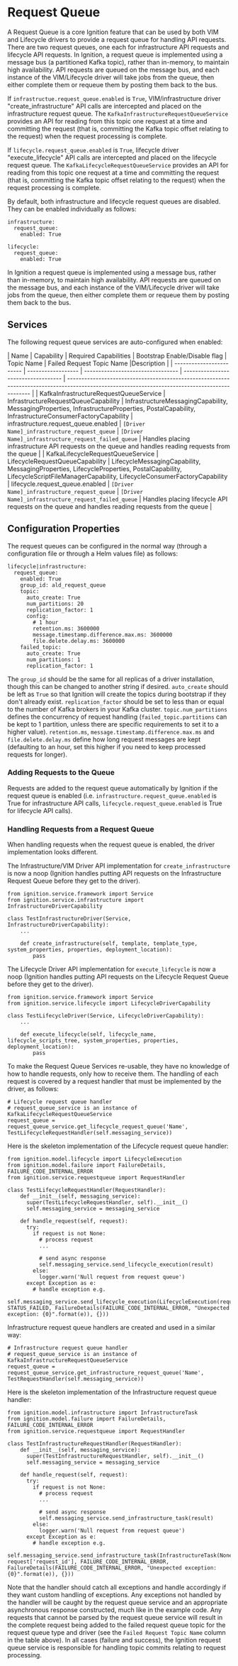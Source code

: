 # Request Queue

A Request Queue is a core Ignition feature that can be used by both VIM and Lifecycle drivers to provide a request queue for handling API requests. There are two request queues, one each for infrastructure API requests and lifecycle API requests. In Ignition, a request queue is implemented using a message bus (a partitioned Kafka topic), rather than in-memory, to maintain high availability. API requests are queued on the message bus, and each instance of the VIM/Lifecycle driver will take jobs from the queue, then either complete them or requeue them by posting them back to the bus.

If `infrastructue.request_queue.enabled` is `True`, VIM/infrastructure driver "create_infrastructure" API calls are intercepted and placed on the infrastructure request queue. The `KafkaInfrastructureRequestQueueService` provides an API for reading from this topic one request at a time and committing the request (that is, committing the Kafka topic offset relating to the request) when the request processing is complete.

If `lifecycle.request_queue.enabled` is `True`, lifecycle driver "execute_lifecycle" API calls are intercepted and placed on the lifecycle request queue. The `KafkaLifecycleRequestQueueService` provides an API for reading from this topic one request at a time and committing the request (that is, committing the Kafka topic offset relating to the request) when the request processing is complete.

By default, both infrastructure and lifecycle request queues are disabled. They can be enabled individually as follows:

```
infrastructure:
  request_queue:
    enabled: True

lifecycle:
  request_queue:
    enabled: True
```

In Ignition a request queue is implemented using a message bus, rather than in-memory, to maintain high availability. API requests are queued on the message bus, and each instance of the VIM/Lifecycle driver will take jobs from the queue, then either complete them or requeue them by posting them back to the bus.

## Services

The following request queue services are auto-configured when enabled:

| Name                     | Capability         | Required Capabilities             | Bootstrap Enable/Disable flag       | Topic Name   | Failed Request Topic Name |Description                                                                                                                                     |
| ------------------------ | ------------------ | --------------------------------- | ----------------------------------- | ----------------------------------------------------------------------------------------------------------------------------------------------- |
| KafkaInfrastructureRequestQueueService | InfrastructureRequestQueueCapability | InfrastructureMessagingCapability, MessagingProperties, InfrastructureProperties, PostalCapability, InfrastructureConsumerFactoryCapability | infrastructure.request_queue.enabled | `[Driver Name]_infrastructure_request_queue` | `[Driver Name]_infrastructure_request_failed_queue` | Handles placing infrastructure API requests on the queue and handles reading requests from the queue |
| KafkaLifecycleRequestQueueService | LifecycleRequestQueueCapability | LifecycleMessagingCapability, MessagingProperties, LifecycleProperties, PostalCapability, LifecycleScriptFileManagerCapability, LifecycleConsumerFactoryCapability | lifecycle.request_queue.enabled | `[Driver Name]_infrastructure_request_queue` | `[Driver Name]_infrastructure_request_failed_queue` | Handles placing lifecycle API requests on the queue and handles reading requests from the queue |

## Configuration Properties

The request queues can be configured in the normal way (through a configuration file or through a Helm values file) as follows:

```
lifecycle|infrastructure:
  request_queue:
    enabled: True
    group_id: ald_request_queue
    topic:
      auto_create: True
      num_partitions: 20
      replication_factor: 1
      config:
        # 1 hour
        retention.ms: 3600000
        message.timestamp.difference.max.ms: 3600000
        file.delete.delay.ms: 3600000
    failed_topic:
      auto_create: True
      num_partitions: 1
      replication_factor: 1
```

The `group_id` should be the same for all replicas of a driver installation, though this can be changed to another string if desired. `auto_create` should be left as `True` so that Ignition will create the topics during bootstrap if they don't already exist. `replication_factor` should be set to less than or equal to the number of Kafka brokers in your Kafka cluster. `topic.num_partitions` defines the concurrency of request handling (`failed_topic.partitions` can be kept to 1 partition, unless there are specific requirements to set it to a higher value). `retention.ms`, `message.timestamp.difference.max.ms` and `file.delete.delay.ms` define how long request messages are kept (defaulting to an hour, set this higher if you need to keep processed requests for longer).

### Adding Requests to the Queue

Requests are added to the request queue automatically by Ignition if the request queue is enabled (i.e. `infrastructure.request_queue.enabled` is True for infrastructure API calls, `lifecycle.request_queue.enabled` is True for lifecycle API calls).

### Handling Requests from a Request Queue

When handling requests when the request queue is enabled, the driver implementation looks different.

The Infrastructure/VIM Driver API implementation for `create_infrastructure` is now a noop (Ignition handles putting API requests on the Infrastructure Request Queue before they get to the driver).

```
from ignition.service.framework import Service
from ignition.service.infrastructure import InfrastructureDriverCapability

class TestInfrastructureDriver(Service, InfrastructureDriverCapability):
    ...

    def create_infrastructure(self, template, template_type, system_properties, properties, deployment_location):
        pass
```

The Lifecycle Driver API implementation for `execute_lifecycle` is now a noop (Ignition handles putting API requests on the Lifecycle Request Queue before they get to the driver).


```
from ignition.service.framework import Service
from ignition.service.lifecycle import LifecycleDriverCapability

class TestLifecycleDriver(Service, LifecycleDriverCapability):
    ...

    def execute_lifecycle(self, lifecycle_name, lifecycle_scripts_tree, system_properties, properties, deployment_location):
        pass
```

To make the Request Queue Services re-usable, they have no knowledge of how to handle requests, only how to receive them. The handling of each request is covered by a request handler that must be implemented by the driver, as follows:

```
# Lifecycle request queue handler
# request_queue_service is an instance of KafkaLifecycleRequestQueueService
request_queue = request_queue_service.get_lifecycle_request_queue('Name', TestLifecycleRequestHandler(self.messaging_service))
```

Here is the skeleton implementation of the Lifecycle request queue handler:

```
from ignition.model.lifecycle import LifecycleExecution
from ignition.model.failure import FailureDetails, FAILURE_CODE_INTERNAL_ERROR
from ignition.service.requestqueue import RequestHandler

class TestLifecycleRequestHandler(RequestHandler):
    def __init__(self, messaging_service):
      super(TestLifecycleRequestHandler, self).__init__()
      self.messaging_service = messaging_service

    def handle_request(self, request):
      try:
        if request is not None:
          # process request
          ...

          # send async response
          self.messaging_service.send_lifecycle_execution(result)
        else:
          logger.warn('Null request from request queue')
      except Exception as e:
        # handle exception e.g.
        self.messaging_service.send_lifecycle_execution(LifecycleExecution(request['request_id'], STATUS_FAILED, FailureDetails(FAILURE_CODE_INTERNAL_ERROR, "Unexpected exception: {0}".format(e)), {}))
```

Infrastructure request queue handlers are created and used in a similar way:

```
# Infrastructure request queue handler
# request_queue_service is an instance of KafkaInfrastructureRequestQueueService
request_queue = request_queue_service.get_infrastructure_request_queue('Name', TestRequestHandler(self.messaging_service))
```

Here is the skeleton implementation of the Infrastructure request queue handler:

```
from ignition.model.infrastructure import InfrastructureTask
from ignition.model.failure import FailureDetails, FAILURE_CODE_INTERNAL_ERROR
from ignition.service.requestqueue import RequestHandler

class TestInfrastructureRequestHandler(RequestHandler):
    def __init__(self, messaging_service):
      super(TestInfrastructureRequestHandler, self).__init__()
      self.messaging_service = messaging_service

    def handle_request(self, request):
      try:
        if request is not None:
          # process request
          ...

          # send async response
          self.messaging_service.send_infrastructure_task(result)
        else:
          logger.warn('Null request from request queue')
      except Exception as e:
        # handle exception e.g.
        self.messaging_service.send_infrastructure_task(InfrastructureTask(None, request['request_id'], FAILURE_CODE_INTERNAL_ERROR, FailureDetails(FAILURE_CODE_INTERNAL_ERROR, "Unexpected exception: {0}".format(e)), {}))
```

Note that the handler should catch all exceptions and handle accordingly if they want custom handling of exceptions. Any exceptions not handled by the handler will be caught by the request queue service and an appropriate asynchronous response constructed, much like in the example code. Any requests that cannot be parsed by the request queue service will result in the complete request being added to the failed request queue topic for the request queue type and driver (see the `Failed Request Topic Name` column in the table above). In all cases (failure and success), the Ignition request queue service is responsible for handling topic commits relating to request processing.

